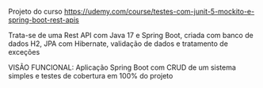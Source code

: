 Projeto do curso https://udemy.com/course/testes-com-junit-5-mockito-e-spring-boot-rest-apis

Trata-se de uma Rest API com Java 17 e Spring Boot, criada com banco de dados H2, JPA com Hibernate, validação de dados e tratamento de exceções

VISÃO FUNCIONAL:
Aplicação Spring Boot com CRUD de um sistema simples e testes de cobertura em 100% do projeto
